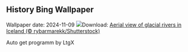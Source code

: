 ## History Bing Wallpaper
Wallpaper date: 2024-11-09
![](https://www.bing.com/th?id=OHR.GlacialRivers_EN-GB5304818935_UHD.jpg&w=1000)Download: [Aerial view of glacial rivers in Iceland (© rybarmarekk/Shutterstock)](https://www.bing.com/th?id=OHR.GlacialRivers_EN-GB5304818935_UHD.jpg)

Auto get programm by LtgX
